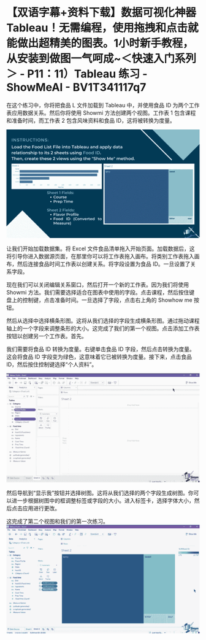 # 【双语字幕+资料下载】数据可视化神器 Tableau！无需编程，使用拖拽和点击就能做出超精美的图表。1小时新手教程，从安装到做图一气呵成~＜快速入门系列＞ - P11：11）Tableau 练习 - ShowMeAI - BV1T341117q7

在这个练习中，你将把食品 L 文件加载到 Tableau 中，并使用食品 ID 为两个工作表应用数据关系。然后你将使用 Showmi 方法创建两个视图。工作表 1 包含课程和准备时间，而工作表 2 包含风味资料和食品 ID，这将被转换为度量。

![](img/d6b26a649e97baa1e7335158a38e9d13_1.png)

让我们开始加载数据集。将 Excel 文件食品清单拖入开始页面。加载数据后，这将引导你进入数据源页面，在那里你可以将工作表拖入画布。将类别工作表拖入画布，然后连接食品时间工作表以创建关系。将字段设置为食品 ID。一旦设置了关系字段。

现在我们可以关闭编辑关系窗口，然后打开一个新的工作表。因为我们将使用 Showmi 方法。我们需要选择适合在图表中使用的字段。点击课程，然后按住键盘上的控制键，点击准备时间。一旦选择了字段，点击右上角的 Showhow me 按钮。

然后从选择中选择横条形图。这将从我们选择的字段生成横条形图。通过拖动课程轴上的一个字段来调整条形的大小。这完成了我们的第一个视图。点击添加工作表按钮以创建另一个工作表。首先。

我们需要将食品 ID 转换为度量。右键单击食品 ID 字段，然后点击转换为度量。这会将食品 ID 字段变为绿色，这意味着它已被转换为度量。接下来，点击食品 ID，然后按住控制键选择“个人资料”。

![](img/d6b26a649e97baa1e7335158a38e9d13_3.png)

然后导航到“显示我”按钮并选择树图。这将从我们选择的两个字段生成树图。你可以进一步根据树图中的框调整标签或字段的大小。进入标签卡，选择字体大小，然后点击应用进行更改。

这完成了第二个视图和我们的第一次练习。![](img/d6b26a649e97baa1e7335158a38e9d13_5.png)

